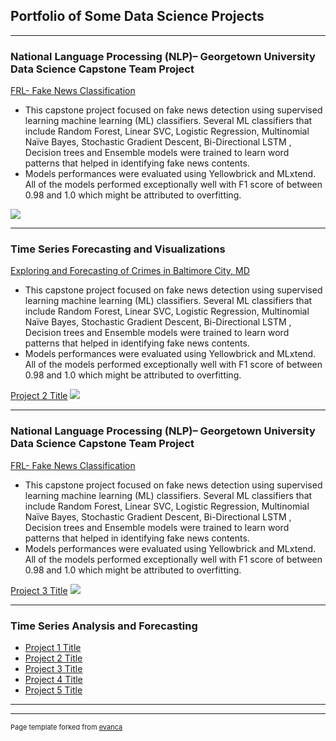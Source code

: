 ## Portfolio of Some Data Science Projects

---

### National Language Processing (NLP)– Georgetown University Data Science Capstone Team Project

[FRL- Fake News Classification](/fake_news_detection)

- This capstone project focused on fake news detection using supervised learning machine learning (ML) classifiers. Several ML classifiers that include Random Forest, Linear SVC, Logistic Regression, Multinomial Naïve Bayes, Stochastic Gradient Descent, Bi-Directional LSTM , Decision trees and Ensemble models were trained to learn word patterns that helped in identifying fake news contents.
- Models performances were evaluated using Yellowbrick and MLxtend. All of the models performed exceptionally well with F1 score of between 0.98 and 1.0 which might be attributed to overfitting.

<img src="images/dummy_thumbnail.jpg?raw=true"/>

---

### Time Series Forecasting and Visualizations

[Exploring and Forecasting of Crimes in Baltimore City, MD](/sample_page)

- This capstone project focused on fake news detection using supervised learning machine learning (ML) classifiers. Several ML classifiers that include Random Forest, Linear SVC, Logistic Regression, Multinomial Naïve Bayes, Stochastic Gradient Descent, Bi-Directional LSTM , Decision trees and Ensemble models were trained to learn word patterns that helped in identifying fake news contents.
- Models performances were evaluated using Yellowbrick and MLxtend. All of the models performed exceptionally well with F1 score of between 0.98 and 1.0 which might be attributed to overfitting.

[Project 2 Title](/pdf/sample_presentation.pdf)
<img src="images/dummy_thumbnail.jpg?raw=true"/>

---

### National Language Processing (NLP)– Georgetown University Data Science Capstone Team Project

[FRL- Fake News Classification](/sample_page)

- This capstone project focused on fake news detection using supervised learning machine learning (ML) classifiers. Several ML classifiers that include Random Forest, Linear SVC, Logistic Regression, Multinomial Naïve Bayes, Stochastic Gradient Descent, Bi-Directional LSTM , Decision trees and Ensemble models were trained to learn word patterns that helped in identifying fake news contents.
- Models performances were evaluated using Yellowbrick and MLxtend. All of the models performed exceptionally well with F1 score of between 0.98 and 1.0 which might be attributed to overfitting.


[Project 3 Title](http://example.com/)
<img src="images/dummy_thumbnail.jpg?raw=true"/>

---

### Time Series Analysis and Forecasting

- [Project 1 Title](http://example.com/)
- [Project 2 Title](http://example.com/)
- [Project 3 Title](http://example.com/)
- [Project 4 Title](http://example.com/)
- [Project 5 Title](http://example.com/)

---




---
<p style="font-size:11px">Page template forked from <a href="https://github.com/evanca/quick-portfolio">evanca</a></p>
<!-- Remove above link if you don't want to attibute -->
